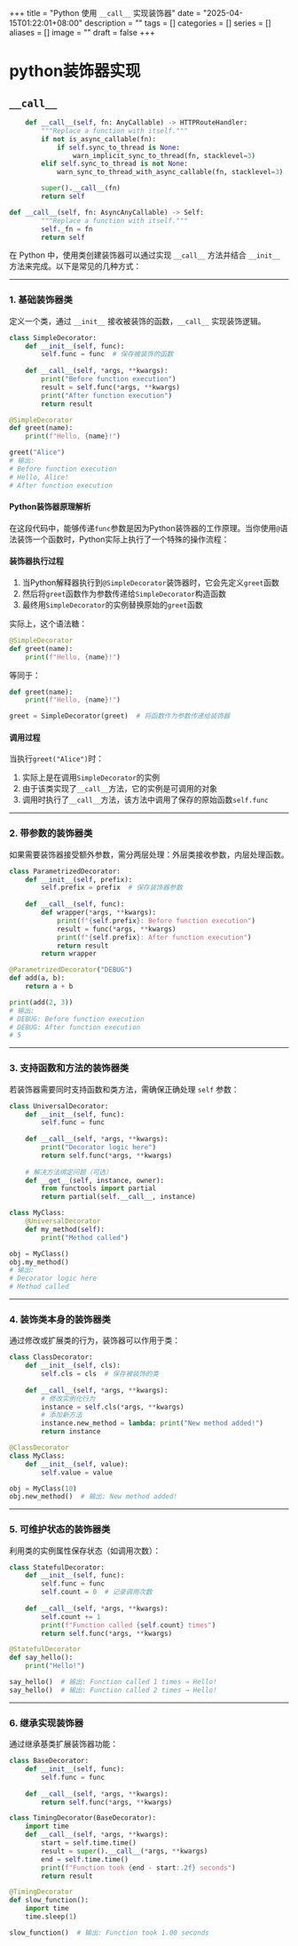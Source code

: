 +++
title = "Python 使用 `__call__` 实现装饰器"
date = "2025-04-15T01:22:01+08:00"
description = ""
tags = []
categories = []
series = []
aliases = []
image = ""
draft = false
+++
# python装饰器实现

## `__call__`

```python
    def __call__(self, fn: AnyCallable) -> HTTPRouteHandler:
        """Replace a function with itself."""
        if not is_async_callable(fn):
            if self.sync_to_thread is None:
                warn_implicit_sync_to_thread(fn, stacklevel=3)
        elif self.sync_to_thread is not None:
            warn_sync_to_thread_with_async_callable(fn, stacklevel=3)

        super().__call__(fn)
        return self

```

```python
def __call__(self, fn: AsyncAnyCallable) -> Self:
        """Replace a function with itself."""
        self._fn = fn
        return self
```

在 Python 中，使用类创建装饰器可以通过实现 `__call__` 方法并结合 `__init__` 方法来完成。以下是常见的几种方式：

---

### **1. 基础装饰器类**
定义一个类，通过 `__init__` 接收被装饰的函数，`__call__` 实现装饰逻辑。

```python
class SimpleDecorator:
    def __init__(self, func):
        self.func = func  # 保存被装饰的函数
    
    def __call__(self, *args, **kwargs):
        print("Before function execution")
        result = self.func(*args, **kwargs)
        print("After function execution")
        return result

@SimpleDecorator
def greet(name):
    print(f"Hello, {name}!")

greet("Alice")
# 输出:
# Before function execution
# Hello, Alice!
# After function execution
```

#### Python装饰器原理解析

在这段代码中，能够传递`func`参数是因为Python装饰器的工作原理。当你使用`@`语法装饰一个函数时，Python实际上执行了一个特殊的操作流程：

#### 装饰器执行过程

1. 当Python解释器执行到`@SimpleDecorator`装饰器时，它会先定义`greet`函数
2. 然后将`greet`函数作为参数传递给`SimpleDecorator`构造函数
3. 最终用`SimpleDecorator`的实例替换原始的`greet`函数

实际上，这个语法糖：
```python
@SimpleDecorator
def greet(name):
    print(f"Hello, {name}!")
```

等同于：
```python
def greet(name):
    print(f"Hello, {name}!")

greet = SimpleDecorator(greet)  # 将函数作为参数传递给装饰器
```

#### 调用过程

当执行`greet("Alice")`时：

1. 实际上是在调用`SimpleDecorator`的实例
2. 由于该类实现了`__call__`方法，它的实例是可调用的对象
3. 调用时执行了`__call__`方法，该方法中调用了保存的原始函数`self.func`

---

### **2. 带参数的装饰器类**
如果需要装饰器接受额外参数，需分两层处理：外层类接收参数，内层处理函数。

```python
class ParametrizedDecorator:
    def __init__(self, prefix):
        self.prefix = prefix  # 保存装饰器参数
    
    def __call__(self, func):
        def wrapper(*args, **kwargs):
            print(f"{self.prefix}: Before function execution")
            result = func(*args, **kwargs)
            print(f"{self.prefix}: After function execution")
            return result
        return wrapper

@ParametrizedDecorator("DEBUG")
def add(a, b):
    return a + b

print(add(2, 3))
# 输出:
# DEBUG: Before function execution
# DEBUG: After function execution
# 5
```

---

### **3. 支持函数和方法的装饰器类**
若装饰器需要同时支持函数和类方法，需确保正确处理 `self` 参数：

```python
class UniversalDecorator:
    def __init__(self, func):
        self.func = func
    
    def __call__(self, *args, **kwargs):
        print("Decorator logic here")
        return self.func(*args, **kwargs)
    
    # 解决方法绑定问题（可选）
    def __get__(self, instance, owner):
        from functools import partial
        return partial(self.__call__, instance)

class MyClass:
    @UniversalDecorator
    def my_method(self):
        print("Method called")

obj = MyClass()
obj.my_method()
# 输出:
# Decorator logic here
# Method called
```

---

### **4. 装饰类本身的装饰器类**
通过修改或扩展类的行为，装饰器可以作用于类：

```python
class ClassDecorator:
    def __init__(self, cls):
        self.cls = cls  # 保存被装饰的类
    
    def __call__(self, *args, **kwargs):
        # 修改实例化行为
        instance = self.cls(*args, **kwargs)
        # 添加新方法
        instance.new_method = lambda: print("New method added!")
        return instance

@ClassDecorator
class MyClass:
    def __init__(self, value):
        self.value = value

obj = MyClass(10)
obj.new_method()  # 输出: New method added!
```

---

### **5. 可维护状态的装饰器类**
利用类的实例属性保存状态（如调用次数）：

```python
class StatefulDecorator:
    def __init__(self, func):
        self.func = func
        self.count = 0  # 记录调用次数
    
    def __call__(self, *args, **kwargs):
        self.count += 1
        print(f"Function called {self.count} times")
        return self.func(*args, **kwargs)

@StatefulDecorator
def say_hello():
    print("Hello!")

say_hello()  # 输出: Function called 1 times → Hello!
say_hello()  # 输出: Function called 2 times → Hello!
```

---

### **6. 继承实现装饰器**
通过继承基类扩展装饰器功能：

```python
class BaseDecorator:
    def __init__(self, func):
        self.func = func
    
    def __call__(self, *args, **kwargs):
        return self.func(*args, **kwargs)

class TimingDecorator(BaseDecorator):
    import time
    def __call__(self, *args, **kwargs):
        start = self.time.time()
        result = super().__call__(*args, **kwargs)
        end = self.time.time()
        print(f"Function took {end - start:.2f} seconds")
        return result

@TimingDecorator
def slow_function():
    import time
    time.sleep(1)

slow_function()  # 输出: Function took 1.00 seconds
```

